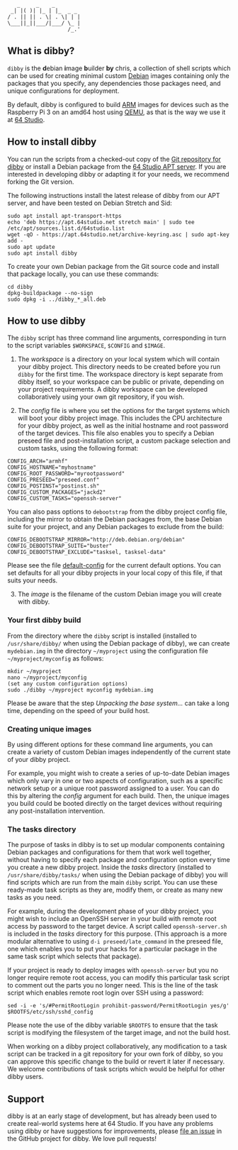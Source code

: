 ```
   _     _    _  
 _| |( )| |_ | |_  _ _ 
/ . || || . \| . \| | |
\___||_||___/|___/ \_ |
                   /_.'       
```
## What is dibby?

`dibby` is the **d**ebian **i**mage **b**uilder **by** chris, a collection of shell scripts which can be used for creating minimal custom [Debian](https://www.debian.org/) images containing only the packages that you specify, any dependencies those packages need, and unique configurations for deployment.

By default, dibby is configured to build [ARM](https://www.debian.org/ports/arm/) images for devices such as the Raspberry Pi 3 on an amd64 host using [QEMU](https://www.qemu.org/), as that is the way we use it at [64 Studio](https://64studio.com/).

## How to install dibby

You can run the scripts from a checked-out copy of the [Git repository for dibby](https://github.com/64studio/dibby) or install a Debian package from the [64 Studio APT server](https://apt.64studio.net/). If you are interested in developing dibby or adapting it for your needs, we recommend forking the Git version.

The following instructions install the latest release of dibby from our APT server, and have been tested on Debian Stretch and Sid:
```
sudo apt install apt-transport-https
echo 'deb https://apt.64studio.net stretch main' | sudo tee /etc/apt/sources.list.d/64studio.list
wget -qO - https://apt.64studio.net/archive-keyring.asc | sudo apt-key add -
sudo apt update
sudo apt install dibby
```

To create your own Debian package from the Git source code and install that package locally, you can use these commands:
```
cd dibby
dpkg-buildpackage --no-sign
sudo dpkg -i ../dibby_*_all.deb
```

## How to use dibby

The `dibby` script has three command line arguments, corresponding in turn to the script variables `$WORKSPACE`, `$CONFIG` and `$IMAGE`. 

1. The _workspace_ is a directory on your local system which will contain your dibby project. This directory needs to be created before you run `dibby` for the first time. The workspace directory is kept separate from dibby itself, so your workspace can be public or private, depending on your project requirements. A dibby workspace can be developed collaboratively using your own git repository, if you wish.

2. The _config_ file is where you set the options for the target systems which will boot your dibby project image. This includes the CPU architecture for your dibby project, as well as the initial hostname and root password of the target devices. This file also enables you to specify a Debian preseed file and post-installation script, a custom package selection and custom tasks, using the following format:
```
CONFIG_ARCH="armhf"
CONFIG_HOSTNAME="myhostname"
CONFIG_ROOT_PASSWORD="myrootpassword"
CONFIG_PRESEED="preseed.conf"
CONFIG_POSTINST="postinst.sh"
CONFIG_CUSTOM_PACKAGES="jackd2"
CONFIG_CUSTOM_TASKS="openssh-server"
```

You can also pass options to `debootstrap` from the dibby project config file, including the mirror to obtain the Debian packages from, the base Debian suite for your project, and any Debian packages to exclude from the build:
```
CONFIG_DEBOOTSTRAP_MIRROR="http://deb.debian.org/debian"
CONFIG_DEBOOTSTRAP_SUITE="buster"
CONFIG_DEBOOTSTRAP_EXCLUDE="tasksel, tasksel-data"
```

Please see the file [default-config](https://github.com/64studio/dibby/blob/master/default-config) for the current default options. You can set defaults for all your dibby projects in your local copy of this file, if that suits your needs.

3. The _image_ is the filename of the custom Debian image you will create with dibby.

### Your first dibby build

From the directory where the `dibby` script is installed (installed to `/usr/share/dibby/` when using the Debian package of dibby), we can create `mydebian.img` in the directory `~/myproject` using the configuration file `~/myproject/myconfig` as follows:
```
mkdir ~/myproject
nano ~/myproject/myconfig
(set any custom configuration options)
sudo ./dibby ~/myproject myconfig mydebian.img
```

Please be aware that the step _Unpacking the base system..._ can take a long time, depending on the speed of your build host. 

### Creating unique images

By using different options for these command line arguments, you can create a variety of custom Debian images independently of the current state of your dibby project.

For example, you might wish to create a series of up-to-date Debian images which only vary in one or two aspects of configuration, such as a specific network setup or a unique root password assigned to a user. You can do this by altering the _config_ argument for each build. Then, the unique images you build could be booted directly on the target devices without requiring any post-installation intervention.

### The tasks directory

The purpose of tasks in dibby is to set up modular components containing Debian packages and configurations for them that work well together, without having to specify each package and configuration option every time you create a new dibby project. Inside the _tasks_ directory (installed to `/usr/share/dibby/tasks/` when using the Debian package of dibby) you will find scripts which are run from the main `dibby` script. You can use these ready-made task scripts as they are, modify them, or create as many new tasks as you need.

For example, during the development phase of your dibby project, you might wish to include an OpenSSH server in your build with remote root access by password to the target device. A script called `openssh-server.sh` is included in the _tasks_ directory for this purpose. (This approach is a more modular alternative to using `d-i preseed/late_command` in the preseed file, one which enables you to put your hacks for a particular package in the same task script which selects that package).

If your project is ready to deploy images with `openssh-server` but you no longer require remote root access, you can modify this particular task script to comment out the parts you no longer need. This is the line of the task script which enables remote root login over SSH using a password:

`sed -i -e 's/#PermitRootLogin prohibit-password/PermitRootLogin yes/g' $ROOTFS/etc/ssh/sshd_config`

Please note the use of the dibby variable `$ROOTFS` to ensure that the task script is modifying the filesystem of the target image, and not the build host.

When working on a dibby project collaboratively, any modification to a task script can be tracked in a git repository for your own fork of dibby, so you can approve this specific change to the build or revert it later if necessary. We welcome contributions of task scripts which would be helpful for other dibby users.

## Support

dibby is at an early stage of development, but has already been used to create real-world systems here at 64 Studio. If you have any problems using dibby or have suggestions for improvements, please [file an issue](https://github.com/64studio/dibby/issues) in the GitHub project for dibby. We love pull requests!
